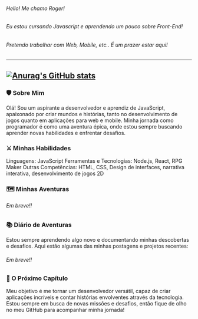 ###### Hello! Me chamo Roger!  
###### Eu estou cursando Javascript e aprendendo um pouco sobre Front-End!
###### Pretendo trabalhar com Web, Mobile, etc.. É um prazer estar aqui!
-----------------------------------------------------------------------
[![Anurag's GitHub stats](https://github-readme-stats.vercel.app/api?username=RogxrGit)](https://github.com/anuraghazra/github-readme-stats)
-----------------------------------------------------------------------
### 🛡️ Sobre Mim
Olá! Sou um aspirante a desenvolvedor e aprendiz de JavaScript, apaixonado por criar mundos e histórias, tanto no desenvolvimento de jogos quanto em aplicações para web e mobile. Minha jornada como programador é como uma aventura épica, onde estou sempre buscando aprender novas habilidades e enfrentar desafios.

### ⚔️ Minhas Habilidades
Linguagens: JavaScript
Ferramentas e Tecnologias: Node.js, React, RPG Maker
Outras Competências: HTML, CSS, Design de interfaces, narrativa interativa, desenvolvimento de jogos 2D

### 🗺️ Minhas Aventuras
###### Em breve!!

### 📚 Diário de Aventuras
Estou sempre aprendendo algo novo e documentando minhas descobertas e desafios. Aqui estão algumas das minhas postagens e projetos recentes:

###### Em breve!!

### 🌟 O Próximo Capítulo
Meu objetivo é me tornar um desenvolvedor versátil, capaz de criar aplicações incríveis e contar histórias envolventes através da tecnologia. Estou sempre em busca de novas missões e desafios, então fique de olho no meu GitHub para acompanhar minha jornada!

<!--
**RogxrGit/RogxrGit** is a ✨ _special_ ✨ repository because its `README.md` (this file) appears on your GitHub profile.

Here are some ideas to get you started:

- 🔭 I’m currently working on ...
- 🌱 I’m currently learning ...
- 👯 I’m looking to collaborate on ...
- 🤔 I’m looking for help with ...
- 💬 Ask me about ...
- 📫 How to reach me: ...
- 😄 Pronouns: ...
- ⚡ Fun fact: ...
-->

